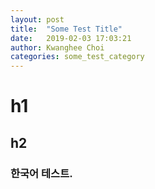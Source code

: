 ```yaml
---
layout: post
title:  "Some Test Title"
date:   2019-02-03 17:03:21
author: Kwanghee Choi
categories: some_test_category
---
```


# h1
## h2
### 한국어 테스트.




